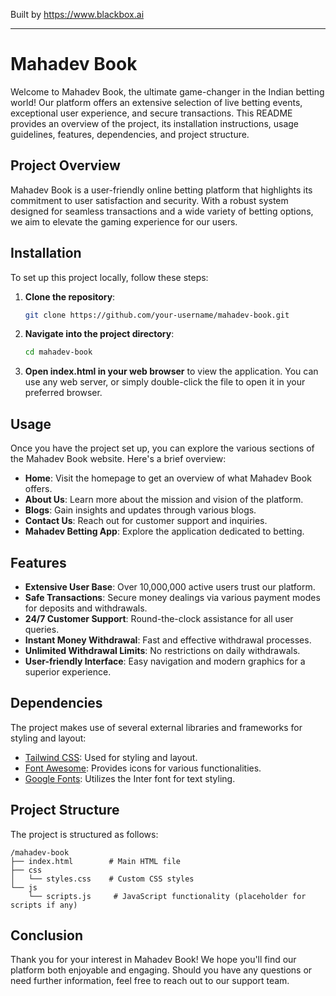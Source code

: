 
Built by https://www.blackbox.ai

---

# Mahadev Book

Welcome to Mahadev Book, the ultimate game-changer in the Indian betting world! Our platform offers an extensive selection of live betting events, exceptional user experience, and secure transactions. This README provides an overview of the project, its installation instructions, usage guidelines, features, dependencies, and project structure.

## Project Overview

Mahadev Book is a user-friendly online betting platform that highlights its commitment to user satisfaction and security. With a robust system designed for seamless transactions and a wide variety of betting options, we aim to elevate the gaming experience for our users.

## Installation

To set up this project locally, follow these steps:

1. **Clone the repository**:
   ```bash
   git clone https://github.com/your-username/mahadev-book.git
   ```
2. **Navigate into the project directory**:
   ```bash
   cd mahadev-book
   ```
3. **Open index.html in your web browser** to view the application. You can use any web server, or simply double-click the file to open it in your preferred browser.

## Usage

Once you have the project set up, you can explore the various sections of the Mahadev Book website. Here's a brief overview:

- **Home**: Visit the homepage to get an overview of what Mahadev Book offers.
- **About Us**: Learn more about the mission and vision of the platform.
- **Blogs**: Gain insights and updates through various blogs.
- **Contact Us**: Reach out for customer support and inquiries.
- **Mahadev Betting App**: Explore the application dedicated to betting.

## Features

- **Extensive User Base**: Over 10,000,000 active users trust our platform.
- **Safe Transactions**: Secure money dealings via various payment modes for deposits and withdrawals.
- **24/7 Customer Support**: Round-the-clock assistance for all user queries.
- **Instant Money Withdrawal**: Fast and effective withdrawal processes.
- **Unlimited Withdrawal Limits**: No restrictions on daily withdrawals.
- **User-friendly Interface**: Easy navigation and modern graphics for a superior experience.

## Dependencies

The project makes use of several external libraries and frameworks for styling and layout:

- [Tailwind CSS](https://tailwindcss.com/): Used for styling and layout.
- [Font Awesome](https://fontawesome.com/): Provides icons for various functionalities.
- [Google Fonts](https://fonts.google.com/): Utilizes the Inter font for text styling.

## Project Structure

The project is structured as follows:

```
/mahadev-book
├── index.html        # Main HTML file
├── css               
│   └── styles.css    # Custom CSS styles
└── js                
    └── scripts.js     # JavaScript functionality (placeholder for scripts if any)
```

## Conclusion

Thank you for your interest in Mahadev Book! We hope you'll find our platform both enjoyable and engaging. Should you have any questions or need further information, feel free to reach out to our support team.